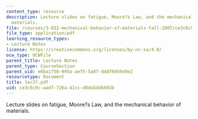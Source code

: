 ```yaml
---
content_type: resource
description: Lecture slides on fatigue, Moore?s Law, and the mechanical behavior of
  materials.
file: /courses/3-032-mechanical-behavior-of-materials-fall-2007/ce3c6c9caadf726a41ccd0da5ddb693b_lec37.pdf
file_type: application/pdf
learning_resource_types:
- Lecture Notes
license: https://creativecommons.org/licenses/by-nc-sa/4.0/
ocw_type: OCWFile
parent_title: Lecture Notes
parent_type: CourseSection
parent_uid: e6ba1750-995a-aef5-5a8f-dddf695049e2
resourcetype: Document
title: lec37.pdf
uid: ce3c6c9c-aadf-726a-41cc-d0da5ddb693b
---
```

Lecture slides on fatigue, Moore?s Law, and the mechanical behavior of materials.